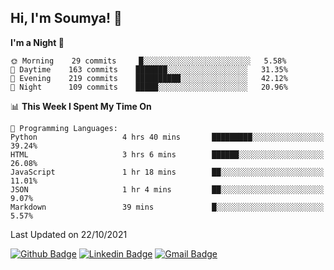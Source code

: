 ## Hi, I'm Soumya! 👋

<!--START_SECTION:waka-->
**I'm a Night 🦉** 

```text
🌞 Morning    29 commits     █░░░░░░░░░░░░░░░░░░░░░░░░   5.58% 
🌆 Daytime    163 commits    ███████░░░░░░░░░░░░░░░░░░   31.35% 
🌃 Evening    219 commits    ██████████░░░░░░░░░░░░░░░   42.12% 
🌙 Night      109 commits    █████░░░░░░░░░░░░░░░░░░░░   20.96%

```


📊 **This Week I Spent My Time On** 

```text
💬 Programming Languages: 
Python                   4 hrs 40 mins       █████████░░░░░░░░░░░░░░░░   39.24% 
HTML                     3 hrs 6 mins        ██████░░░░░░░░░░░░░░░░░░░   26.08% 
JavaScript               1 hr 18 mins        ██░░░░░░░░░░░░░░░░░░░░░░░   11.01% 
JSON                     1 hr 4 mins         ██░░░░░░░░░░░░░░░░░░░░░░░   9.07% 
Markdown                 39 mins             █░░░░░░░░░░░░░░░░░░░░░░░░   5.57%

```


 Last Updated on 22/10/2021
<!--END_SECTION:waka-->

[![Github Badge](https://img.shields.io/badge/-rubyruins-grey?style=for-the-badge&logo=github&logoColor=white&link=https://github.com/rubyruins/)](https://www.github.com/rubyruins/) 
[![Linkedin Badge](https://img.shields.io/badge/-Soumya%20Parekh-0072b1?style=for-the-badge&logo=Linkedin&logoColor=white&link=https://www.linkedin.com/in/Soumya-Parekh/)](https://www.linkedin.com/in/Soumya-Parekh/) 
[![Gmail Badge](https://img.shields.io/badge/-soumya.parekh@somaiya.edu-c14438?style=for-the-badge&logo=Gmail&logoColor=white&link=mailto:soumya.parekh@somaiya.edu)](mailto:soumya.parekh@somaiya.edu) 
